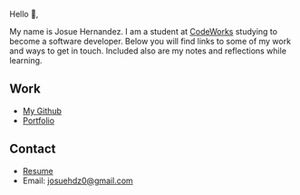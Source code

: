 Hello 👋, 

My name is Josue Hernandez. I am a student at [CodeWorks](https://boisecodeworks.com) studying to become a software developer. Below you will find links to some of my work and ways to get in touch. Included also are my notes and reflections while learning. 

## Work

  + [My Github](https://github.com/josuehdz0)
  + [Portfolio](https://josuehdz0.github.io/)

## Contact

  + [Resume](https://josuehdz0.github.io/resume)
  + Email: josuehdz0@gmail.com
  
